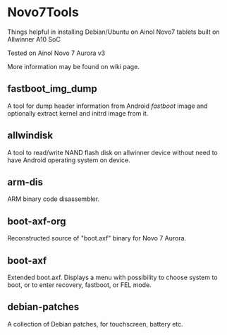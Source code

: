 Novo7Tools
==========

Things helpful in installing Debian/Ubuntu on Ainol Novo7 tablets built on Allwinner A10 SoC

Tested on Ainol Novo 7 Aurora v3

More information may be found on wiki page.

## fastboot\_img\_dump

A tool for dump header information from Android _fastboot_ image and optionally extract kernel and initrd image from it.


## allwindisk


A tool to read/write NAND flash disk on allwinner device without need to have Android operating system on device.


## arm-dis


ARM binary code disassembler.


## boot-axf-org


Reconstructed source of "boot.axf" binary for Novo 7 Aurora.

## boot-axf


Extended boot.axf. Displays a menu with possibility to choose
system to boot, or to enter recovery, fastboot, or FEL mode.


## debian-patches


A collection of Debian patches, for touchscreen, battery etc.



